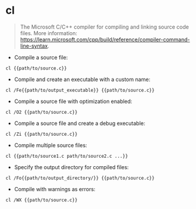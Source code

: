 # cl

> The Microsoft C/C++ compiler for compiling and linking source code files.
> More information: <https://learn.microsoft.com/cpp/build/reference/compiler-command-line-syntax>.

- Compile a source file:

`cl {{path/to/source.c}}`

- Compile and create an executable with a custom name:

`cl /Fe{{path/to/output_executable}} {{path/to/source.c}}`

- Compile a source file with optimization enabled:

`cl /O2 {{path/to/source.c}}`

- Compile a source file and create a debug executable:

`cl /Zi {{path/to/source.c}}`

- Compile multiple source files:

`cl {{path/to/source1.c path/to/source2.c ...}}`

- Specify the output directory for compiled files:

`cl /Fo{{path/to/output_directory/}} {{path/to/source.c}}`

- Compile with warnings as errors:

`cl /WX {{path/to/source.c}}`
